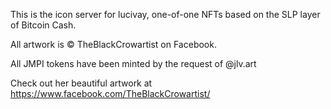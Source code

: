 This is the icon server for lucivay, one-of-one NFTs based on the SLP layer of Bitcoin Cash.

All artwork is © TheBlackCrowartist on Facebook.

All JMPI tokens have been minted by the request of @jlv.art

Check out her beautiful artwork at https://www.facebook.com/TheBlackCrowartist/